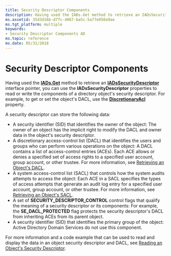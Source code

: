 ```yaml
---
title: Security Descriptor Components
description: Having used the IADs.Get method to retrieve an IADsSecurityDescriptor interface pointer, you can use the IADsSecurityDescriptor properties to read or write the components of a directory object's security descriptor.
ms.assetid: 35d3d16b-d7fc-4967-ba5c-5a77e058a9ae
ms.tgt_platform: multiple
keywords:
- Security Descriptor Components AD
ms.topic: reference
ms.date: 05/31/2018
---
```


# Security Descriptor Components

Having used the [**IADs.Get**](/windows/desktop/api/iads/nf-iads-iads-get) method to retrieve an [**IADsSecurityDescriptor**](/windows/desktop/api/iads/nn-iads-iadssecuritydescriptor) interface pointer, you can use the **IADsSecurityDescriptor** properties to read or write the components of a directory object's security descriptor. For example, to get or set the object's DACL, use the [**DiscretionaryAcl**](/windows/desktop/ADSI/iadssecuritydescriptor-property-methods) property.

A security descriptor can store the following data:

-   A security identifier (SID) that identifies the owner of the object: The owner of an object has the implicit right to modify the DACL and owner data in the object's security descriptor.
-   A discretionary access-control list (DACL) that identifies the users and groups who can perform various operations on the object: A DACL contains a list of access-control entries (ACEs). Each ACE allows or denies a specified set of access rights to a specified user account, group account, or other trustee. For more information, see [Retrieving an Object's DACL](retrieving-an-objectampaposs-dacl.md).
-   A system access-control list (SACL) that controls how the system audits attempts to access the object: Each ACE in a SACL specifies the types of access attempts that generate an audit log entry for a specified user account, group account, or other trustee. For more information, see [Retrieving an Object's SACL](retrieving-an-objectampaposs-sacl.md).
-   A set of **SECURITY\_DESCRIPTOR\_CONTROL** control flags that qualify the meaning of a security descriptor or its components: For example, the **SE\_DACL\_PROTECTED** flag protects the security descriptor's DACL from inheriting ACEs from its parent object.
-   A security identifier (SID) that identifies the primary group of the object: Active Directory Domain Services do not use this component.

For more information and a code example that can be used to read and display the data in an object security descriptor and DACL, see [Reading an Object's Security Descriptor](reading-an-objectampaposs-security-descriptor.md).

 

 
